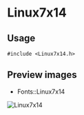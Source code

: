 Linux7x14
==========

Usage
------

    #include <Linux7x14.h>

Preview images
--------------
* Fonts::Linux7x14 

![Linux7x14](https://raw.githubusercontent.com/DisplayCore/Linux7x14/master/Preview/Linux7x14.png)

